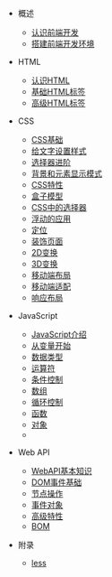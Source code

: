
* 概述
  * [认识前端开发](/docs/a-introduce/1-概述)
  * [搭建前端开发环境](/docs/a-introduce/2-环境)
* HTML
  * [认识HTML](/docs/b-html/1-认识)
  * [基础HTML标签](/docs/b-html/2-基础)
  * [高级HTML标签](/docs/b-html/3-高级)
* CSS
  * [CSS基础](/docs/c-css/01-基础)
  * [给文字设置样式](/docs/c-css/02-文本)
  * [选择器进阶](/docs/c-css/03-进阶)
  * [背景和元素显示模式](/docs/c-css/04-背景)
  * [CSS特性](/docs/c-css/05-特性)
  * [盒子模型](/docs/c-css/06-盒子)
  * [CSS中的选择器](/docs/c-css/07-选择)
  * [浮动的应用](/docs/c-css/08-浮动)
  * [定位](/docs/c-css/09-定位)
  * [装饰页面](/docs/c-css/10-装饰)
  * [2D变换](/docs/c-css/11-2D)
  * [3D变换](/docs/c-css/12-3D)
  * [移动端布局](/docs/c-css/13-移动)
  * [移动端适配](/docs/c-css/14-适配)
  * [响应布局](/docs/c-css/15-响应)
  
* JavaScript
  * [JavaScript介绍](/docs/js/a-base/01-介绍.md)
  * [从变量开始](/docs/js/a-base/02-变量.md)
  * [数据类型](/docs/js/a-base/03-类型.md)
  * [运算符](/docs/js/a-base/04-运算.md)
  * [条件控制](/docs/js/a-base/05-条件.md)
  * [数组](/docs/js/a-base/06-数组.md)
  * [循环控制](/docs/js/a-base/07-循环.md)
  * [函数](/docs/js/a-base/08-函数.md)
  * [对象](/docs/js/a-base/09-对象.md)
  * 

* Web API
  * [WebAPI基本知识](/docs/js/b-dom/1-基本.md)
  * [DOM事件基础](/docs/js/b-dom/2-事件.md)
  * [节点操作](/docs/js/b-dom/3-节点.md)
  * [事件对象](/docs/js/b-dom/4-事件.md)
  * [高级特性](/docs/js/b-dom/5-高级.md)
  * [BOM](/docs/js/b-dom/6-bom.md)

* 附录
  * [less](/docs/others/less)


